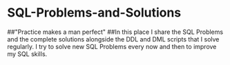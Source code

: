 # SQL-Problems-and-Solutions
##"Practice makes a man perfect"
##In this place I share the SQL Problems and the complete solutions alongside the DDL and DML scripts that I solve regularly. I try to solve new SQL Problems every now and then to improve my SQL skills. 
